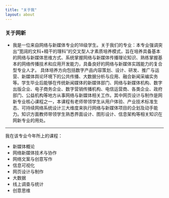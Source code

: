 ```yaml
---
title: "关于我"
layout: about
---
```


### 关于网新
- 我是一位来自网络与新媒体专业的18级学生。关于我们的专业：本专业强调突出“宽阔的文科+精干的理科”的交叉型人才素质培养模式，旨在培养具备基本的网络与新媒体思维方式、系统掌握网络与新媒体传播理论知识、熟练掌握基本的网络传播技术和应用开发能力，具备良好的网络与新媒体实践能力的复合型专业人才。 具体培养方向包括数字产品内容策划、设计、研发、推广与运营、新媒体舆论环境下的公共传播、大数据分析与应用、融合新闻采编实务等。学生毕业后能够在传统新闻媒体的新媒体部门、网络与新媒体机构、数字出版企业、电子商务企业、数字营销传播机构、电信运营商、各类企业、政府部门、公益机构等地方从事网络与新媒体相关工作。其中网页设计与制作是网新专业核心课程之一，本课程有老师带领学生从用户体验、产业技术标准生态、可持续网络系统设计三大维度来执行网络与新媒体项目的企划及动手能力。知识方面教师带领学生熟悉界面设计、图形设计、信息架构等相关知识在网新专业的用处。

------------

我在该专业今年所上的课程：
- 新媒体概论
- 网络新媒体技术与协作
- 网络文案与创意写作
- 信息可视化
- 网页设计与制作
- 大数据
- 线上调查与统计
- 创意思维

